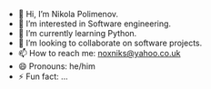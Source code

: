 - 👋 Hi, I’m Nikola Polimenov.
- 👀 I’m interested in Software engineering.
- 🌱 I’m currently learning Python.
- 💞️ I’m looking to collaborate on software projects.
- 📫 How to reach me: noxniks@yahoo.co.uk
- 😄 Pronouns: he/him
- ⚡ Fun fact: ...

<!---
noxniks/noxniks is a ✨ special ✨ repository because its `README.md` (this file) appears on your GitHub profile.
You can click the Preview link to take a look at your changes.
--->
